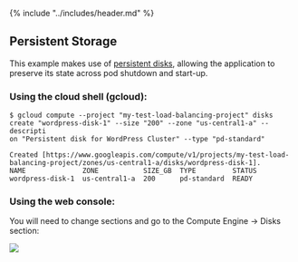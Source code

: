 {% include "../includes/header.md" %}

## Persistent Storage

This example makes use of [persistent disks](https://cloud.google.com/compute/docs/disks/), allowing the application to preserve its state across pod shutdown and start-up.

### Using the cloud shell (gcloud):
```
$ gcloud compute --project "my-test-load-balancing-project" disks create "wordpress-disk-1" --size "200" --zone "us-central1-a" --descripti
on "Persistent disk for WordPress Cluster" --type "pd-standard"

Created [https://www.googleapis.com/compute/v1/projects/my-test-load-balancing-project/zones/us-central1-a/disks/wordpress-disk-1].
NAME              ZONE           SIZE_GB  TYPE         STATUS
wordpress-disk-1  us-central1-a  200      pd-standard  READY
```


### Using the web console:
You will need to change sections and go to the Compute Engine -> Disks section:

![](https://goo.gl/2c7SAB)